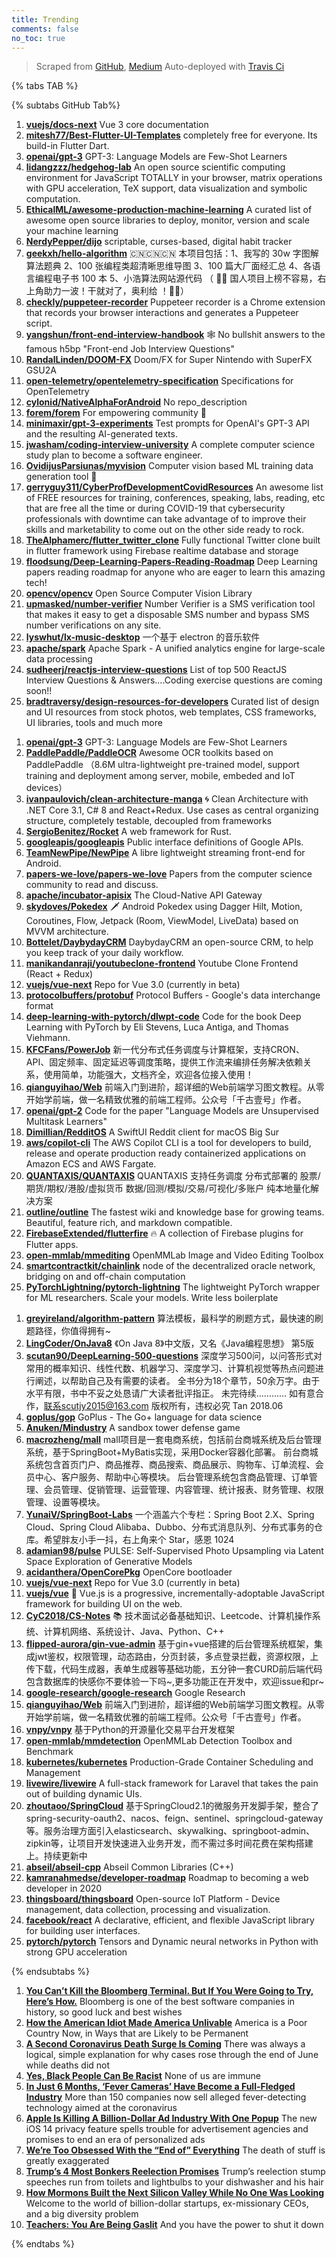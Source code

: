 ```yaml
---
title: Trending
comments: false
no_toc: true
---
```


> Scraped from [GitHub](https://github.com/trending), [Medium](https://medium.com/topic/popular)
Auto-deployed with [Travis Ci](https://travis-ci.org/)

{% tabs TAB %}
<!-- tab GitHub -->
{% subtabs GitHub Tab%}
<!-- tab Daily -->
1. [**vuejs/docs-next**](https://github.com/vuejs/docs-next)
Vue 3 core documentation
2. [**mitesh77/Best-Flutter-UI-Templates**](https://github.com/mitesh77/Best-Flutter-UI-Templates)
completely free for everyone. Its build-in Flutter Dart.
3. [**openai/gpt-3**](https://github.com/openai/gpt-3)
GPT-3: Language Models are Few-Shot Learners
4. [**lidangzzz/hedgehog-lab**](https://github.com/lidangzzz/hedgehog-lab)
An open source scientific computing environment for JavaScript TOTALLY in your browser, matrix operations with GPU acceleration, TeX support, data visualization and symbolic computation.
5. [**EthicalML/awesome-production-machine-learning**](https://github.com/EthicalML/awesome-production-machine-learning)
A curated list of awesome open source libraries to deploy, monitor, version and scale your machine learning
6. [**NerdyPepper/dijo**](https://github.com/NerdyPepper/dijo)
scriptable, curses-based, digital habit tracker
7. [**geekxh/hello-algorithm**](https://github.com/geekxh/hello-algorithm)
🇨🇳🇨🇳🇨🇳 本项目包括：1、我写的 30w 字图解算法题典 2、100 张编程类超清晰思维导图 3、100 篇大厂面经汇总 4、各语言编程电子书 100 本 5、小浩算法网站源代码 （ 🚀🚀 国人项目上榜不容易，右上角助力一波！干就对了，奥利给 ！🚀🚀）
8. [**checkly/puppeteer-recorder**](https://github.com/checkly/puppeteer-recorder)
Puppeteer recorder is a Chrome extension that records your browser interactions and generates a Puppeteer script.
9. [**yangshun/front-end-interview-handbook**](https://github.com/yangshun/front-end-interview-handbook)
🕸 No bullshit answers to the famous h5bp "Front-end Job Interview Questions"
10. [**RandalLinden/DOOM-FX**](https://github.com/RandalLinden/DOOM-FX)
Doom/FX for Super Nintendo with SuperFX GSU2A
11. [**open-telemetry/opentelemetry-specification**](https://github.com/open-telemetry/opentelemetry-specification)
Specifications for OpenTelemetry
12. [**cylonid/NativeAlphaForAndroid**](https://github.com/cylonid/NativeAlphaForAndroid)
No repo_description
13. [**forem/forem**](https://github.com/forem/forem)
For empowering community 🌱
14. [**minimaxir/gpt-3-experiments**](https://github.com/minimaxir/gpt-3-experiments)
Test prompts for OpenAI's GPT-3 API and the resulting AI-generated texts.
15. [**jwasham/coding-interview-university**](https://github.com/jwasham/coding-interview-university)
A complete computer science study plan to become a software engineer.
16. [**OvidijusParsiunas/myvision**](https://github.com/OvidijusParsiunas/myvision)
Computer vision based ML training data generation tool 🚀
17. [**gerryguy311/CyberProfDevelopmentCovidResources**](https://github.com/gerryguy311/CyberProfDevelopmentCovidResources)
An awesome list of FREE resources for training, conferences, speaking, labs, reading, etc that are free all the time or during COVID-19 that cybersecurity professionals with downtime can take advantage of to improve their skills and marketability to come out on the other side ready to rock.
18. [**TheAlphamerc/flutter_twitter_clone**](https://github.com/TheAlphamerc/flutter_twitter_clone)
Fully functional Twitter clone built in flutter framework using Firebase realtime database and storage
19. [**floodsung/Deep-Learning-Papers-Reading-Roadmap**](https://github.com/floodsung/Deep-Learning-Papers-Reading-Roadmap)
Deep Learning papers reading roadmap for anyone who are eager to learn this amazing tech!
20. [**opencv/opencv**](https://github.com/opencv/opencv)
Open Source Computer Vision Library
21. [**upmasked/number-verifier**](https://github.com/upmasked/number-verifier)
Number Verifier is a SMS verification tool that makes it easy to get a disposable SMS number and bypass SMS number verifications on any site.
22. [**lyswhut/lx-music-desktop**](https://github.com/lyswhut/lx-music-desktop)
一个基于 electron 的音乐软件
23. [**apache/spark**](https://github.com/apache/spark)
Apache Spark - A unified analytics engine for large-scale data processing
24. [**sudheerj/reactjs-interview-questions**](https://github.com/sudheerj/reactjs-interview-questions)
List of top 500 ReactJS Interview Questions & Answers....Coding exercise questions are coming soon!!
25. [**bradtraversy/design-resources-for-developers**](https://github.com/bradtraversy/design-resources-for-developers)
Curated list of design and UI resources from stock photos, web templates, CSS frameworks, UI libraries, tools and much more
<!-- endtab -->
<!-- tab Weekly -->
1. [**openai/gpt-3**](https://github.com/openai/gpt-3)
GPT-3: Language Models are Few-Shot Learners
2. [**PaddlePaddle/PaddleOCR**](https://github.com/PaddlePaddle/PaddleOCR)
Awesome OCR toolkits based on PaddlePaddle （8.6M ultra-lightweight pre-trained model, support training and deployment among server, mobile, embeded and IoT devices）
3. [**ivanpaulovich/clean-architecture-manga**](https://github.com/ivanpaulovich/clean-architecture-manga)
🌀 Clean Architecture with .NET Core 3.1, C# 8 and React+Redux. Use cases as central organizing structure, completely testable, decoupled from frameworks
4. [**SergioBenitez/Rocket**](https://github.com/SergioBenitez/Rocket)
A web framework for Rust.
5. [**googleapis/googleapis**](https://github.com/googleapis/googleapis)
Public interface definitions of Google APIs.
6. [**TeamNewPipe/NewPipe**](https://github.com/TeamNewPipe/NewPipe)
A libre lightweight streaming front-end for Android.
7. [**papers-we-love/papers-we-love**](https://github.com/papers-we-love/papers-we-love)
Papers from the computer science community to read and discuss.
8. [**apache/incubator-apisix**](https://github.com/apache/incubator-apisix)
The Cloud-Native API Gateway
9. [**skydoves/Pokedex**](https://github.com/skydoves/Pokedex)
🗡️ Android Pokedex using Dagger Hilt, Motion, Coroutines, Flow, Jetpack (Room, ViewModel, LiveData) based on MVVM architecture.
10. [**Bottelet/DaybydayCRM**](https://github.com/Bottelet/DaybydayCRM)
DaybydayCRM an open-source CRM, to help you keep track of your daily workflow.
11. [**manikandanraji/youtubeclone-frontend**](https://github.com/manikandanraji/youtubeclone-frontend)
Youtube Clone Frontend (React + Redux)
12. [**vuejs/vue-next**](https://github.com/vuejs/vue-next)
Repo for Vue 3.0 (currently in beta)
13. [**protocolbuffers/protobuf**](https://github.com/protocolbuffers/protobuf)
Protocol Buffers - Google's data interchange format
14. [**deep-learning-with-pytorch/dlwpt-code**](https://github.com/deep-learning-with-pytorch/dlwpt-code)
Code for the book Deep Learning with PyTorch by Eli Stevens, Luca Antiga, and Thomas Viehmann.
15. [**KFCFans/PowerJob**](https://github.com/KFCFans/PowerJob)
新一代分布式任务调度与计算框架，支持CRON、API、固定频率、固定延迟等调度策略，提供工作流来编排任务解决依赖关系，使用简单，功能强大，文档齐全，欢迎各位接入使用！
16. [**qianguyihao/Web**](https://github.com/qianguyihao/Web)
前端入门到进阶，超详细的Web前端学习图文教程。从零开始学前端，做一名精致优雅的前端工程师。公众号「千古壹号」作者。
17. [**openai/gpt-2**](https://github.com/openai/gpt-2)
Code for the paper "Language Models are Unsupervised Multitask Learners"
18. [**Dimillian/RedditOS**](https://github.com/Dimillian/RedditOS)
A SwiftUI Reddit client for macOS Big Sur
19. [**aws/copilot-cli**](https://github.com/aws/copilot-cli)
The AWS Copilot CLI is a tool for developers to build, release and operate production ready containerized applications on Amazon ECS and AWS Fargate.
20. [**QUANTAXIS/QUANTAXIS**](https://github.com/QUANTAXIS/QUANTAXIS)
QUANTAXIS 支持任务调度 分布式部署的 股票/期货/期权/港股/虚拟货币 数据/回测/模拟/交易/可视化/多账户 纯本地量化解决方案
21. [**outline/outline**](https://github.com/outline/outline)
The fastest wiki and knowledge base for growing teams. Beautiful, feature rich, and markdown compatible.
22. [**FirebaseExtended/flutterfire**](https://github.com/FirebaseExtended/flutterfire)
🔥 A collection of Firebase plugins for Flutter apps.
23. [**open-mmlab/mmediting**](https://github.com/open-mmlab/mmediting)
OpenMMLab Image and Video Editing Toolbox
24. [**smartcontractkit/chainlink**](https://github.com/smartcontractkit/chainlink)
node of the decentralized oracle network, bridging on and off-chain computation
25. [**PyTorchLightning/pytorch-lightning**](https://github.com/PyTorchLightning/pytorch-lightning)
The lightweight PyTorch wrapper for ML researchers. Scale your models. Write less boilerplate
<!-- endtab -->
<!-- tab Monthly -->
1. [**greyireland/algorithm-pattern**](https://github.com/greyireland/algorithm-pattern)
算法模板，最科学的刷题方式，最快速的刷题路径，你值得拥有~
2. [**LingCoder/OnJava8**](https://github.com/LingCoder/OnJava8)
《On Java 8》中文版，又名《Java编程思想》 第5版
3. [**scutan90/DeepLearning-500-questions**](https://github.com/scutan90/DeepLearning-500-questions)
深度学习500问，以问答形式对常用的概率知识、线性代数、机器学习、深度学习、计算机视觉等热点问题进行阐述，以帮助自己及有需要的读者。 全书分为18个章节，50余万字。由于水平有限，书中不妥之处恳请广大读者批评指正。 未完待续............ 如有意合作，联系scutjy2015@163.com 版权所有，违权必究 Tan 2018.06
4. [**goplus/gop**](https://github.com/goplus/gop)
GoPlus - The Go+ language for data science
5. [**Anuken/Mindustry**](https://github.com/Anuken/Mindustry)
A sandbox tower defense game
6. [**macrozheng/mall**](https://github.com/macrozheng/mall)
mall项目是一套电商系统，包括前台商城系统及后台管理系统，基于SpringBoot+MyBatis实现，采用Docker容器化部署。 前台商城系统包含首页门户、商品推荐、商品搜索、商品展示、购物车、订单流程、会员中心、客户服务、帮助中心等模块。 后台管理系统包含商品管理、订单管理、会员管理、促销管理、运营管理、内容管理、统计报表、财务管理、权限管理、设置等模块。
7. [**YunaiV/SpringBoot-Labs**](https://github.com/YunaiV/SpringBoot-Labs)
一个涵盖六个专栏：Spring Boot 2.X、Spring Cloud、Spring Cloud Alibaba、Dubbo、分布式消息队列、分布式事务的仓库。希望胖友小手一抖，右上角来个 Star，感恩 1024
8. [**adamian98/pulse**](https://github.com/adamian98/pulse)
PULSE: Self-Supervised Photo Upsampling via Latent Space Exploration of Generative Models
9. [**acidanthera/OpenCorePkg**](https://github.com/acidanthera/OpenCorePkg)
OpenCore bootloader
10. [**vuejs/vue-next**](https://github.com/vuejs/vue-next)
Repo for Vue 3.0 (currently in beta)
11. [**vuejs/vue**](https://github.com/vuejs/vue)
🖖 Vue.js is a progressive, incrementally-adoptable JavaScript framework for building UI on the web.
12. [**CyC2018/CS-Notes**](https://github.com/CyC2018/CS-Notes)
📚 技术面试必备基础知识、Leetcode、计算机操作系统、计算机网络、系统设计、Java、Python、C++
13. [**flipped-aurora/gin-vue-admin**](https://github.com/flipped-aurora/gin-vue-admin)
基于gin+vue搭建的后台管理系统框架，集成jwt鉴权，权限管理，动态路由，分页封装，多点登录拦截，资源权限，上传下载，代码生成器，表单生成器等基础功能，五分钟一套CURD前后端代码包含数据库的快感你不要体验一下吗~,更多功能正在开发中，欢迎issue和pr~
14. [**google-research/google-research**](https://github.com/google-research/google-research)
Google Research
15. [**qianguyihao/Web**](https://github.com/qianguyihao/Web)
前端入门到进阶，超详细的Web前端学习图文教程。从零开始学前端，做一名精致优雅的前端工程师。公众号「千古壹号」作者。
16. [**vnpy/vnpy**](https://github.com/vnpy/vnpy)
基于Python的开源量化交易平台开发框架
17. [**open-mmlab/mmdetection**](https://github.com/open-mmlab/mmdetection)
OpenMMLab Detection Toolbox and Benchmark
18. [**kubernetes/kubernetes**](https://github.com/kubernetes/kubernetes)
Production-Grade Container Scheduling and Management
19. [**livewire/livewire**](https://github.com/livewire/livewire)
A full-stack framework for Laravel that takes the pain out of building dynamic UIs.
20. [**zhoutaoo/SpringCloud**](https://github.com/zhoutaoo/SpringCloud)
基于SpringCloud2.1的微服务开发脚手架，整合了spring-security-oauth2、nacos、feign、sentinel、springcloud-gateway等。服务治理方面引入elasticsearch、skywalking、springboot-admin、zipkin等，让项目开发快速进入业务开发，而不需过多时间花费在架构搭建上。持续更新中
21. [**abseil/abseil-cpp**](https://github.com/abseil/abseil-cpp)
Abseil Common Libraries (C++)
22. [**kamranahmedse/developer-roadmap**](https://github.com/kamranahmedse/developer-roadmap)
Roadmap to becoming a web developer in 2020
23. [**thingsboard/thingsboard**](https://github.com/thingsboard/thingsboard)
Open-source IoT Platform - Device management, data collection, processing and visualization.
24. [**facebook/react**](https://github.com/facebook/react)
A declarative, efficient, and flexible JavaScript library for building user interfaces.
25. [**pytorch/pytorch**](https://github.com/pytorch/pytorch)
Tensors and Dynamic neural networks in Python with strong GPU acceleration
<!-- endtab -->
{% endsubtabs %}
<!-- endtab -->
<!-- tab Medium -->
1. [**You Can’t Kill the Bloomberg Terminal. But If You Were Going to Try, Here’s How.**](https://marker.medium.com/why-its-hard-to-kill-the-bloomberg-terminal-61073482e496?source=topic_page---------------------------20)
Bloomberg is one of the best software companies in history, so good luck and best wishes
2. [**How the American Idiot Made America Unlivable**](https://eand.co/how-the-american-idiot-made-america-unlivable-7531e917181b?source=topic_page---------0------------------1)
America is a Poor Country Now, in Ways that are Likely to be Permanent
3. [**A Second Coronavirus Death Surge Is Coming**](https://medium.com/the-atlantic/a-second-coronavirus-death-surge-is-coming-10dba630f635?source=topic_page---------1------------------1)
There was always a logical, simple explanation for why cases rose through the end of June while deaths did not
4. [**Yes, Black People Can Be Racist**](https://humanparts.medium.com/yes-black-people-can-be-racist-b74dfb1ba6f2?source=topic_page---------2------------------1)
None of us are immune
5. [**In Just 6 Months, ‘Fever Cameras’ Have Become a Full-Fledged Industry**](https://onezero.medium.com/in-just-6-months-fever-cameras-have-become-a-full-fledged-industry-ab8ef4a5648c?source=topic_page---------4------------------1)
More than 150 companies now sell alleged fever-detecting technology aimed at the coronavirus
6. [**Apple Is Killing A Billion-Dollar Ad Industry With One Popup**](https://medium.com/macoclock/apple-is-killing-a-billion-dollar-ad-industry-with-one-popup-2f83d182837f?source=topic_page---------5------------------1)
The new iOS 14 privacy feature spells trouble for advertisement agencies and promises to end an era of personalized ads
7. [**We’re Too Obsessed With the “End of” Everything**](https://forge.medium.com/were-too-obsessed-with-the-end-of-everything-1a893c8060c?source=topic_page---------6------------------1)
The death of stuff is greatly exaggerated
8. [**Trump’s 4 Most Bonkers Reelection Promises**](https://gen.medium.com/trumps-4-most-bonkers-reelection-promises-ea8c71b9b8b4?source=topic_page---------7------------------1)
Trump’s reelection stump speeches run from toilets and lightbulbs to your dishwasher and his hair
9. [**How Mormons Built the Next Silicon Valley While No One Was Looking**](https://marker.medium.com/how-mormons-built-the-next-silicon-valley-while-no-one-was-looking-c50add577478?source=topic_page---------8------------------1)
Welcome to the world of billion-dollar startups, ex-missionary CEOs, and a big diversity problem
10. [**Teachers: You Are Being Gaslit**](https://medium.com/digital-diplomacy/teachers-you-are-being-gaslit-a2bb2e0fbdca?source=topic_page---------9------------------1)
And you have the power to shut it down
<!-- endtab -->
{% endtabs %}
